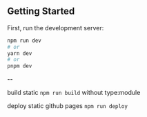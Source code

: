 ## Getting Started

First, run the development server:

```bash
npm run dev
# or
yarn dev
# or
pnpm dev
```

--

build static
`npm run build` without type:module

deploy static github pages
`npm run deploy`

